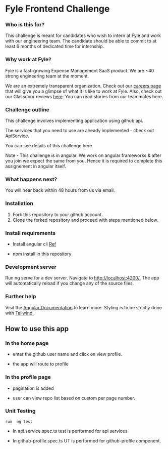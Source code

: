 # Fyle Frontend Challenge
### Who is this for?
This challenge is meant for candidates who wish to intern at Fyle and work with our engineering team. The candidate should be able to commit to at least 6 months of dedicated time for internship.

### Why work at Fyle?
Fyle is a fast-growing Expense Management SaaS product. We are ~40 strong engineering team at the moment.

We are an extremely transparent organization. Check out our [careers page](https://careers.fylehq.com/) that will give you a glimpse of what it is like to work at Fyle. Also, check out our Glassdoor reviews [here](https://www.glassdoor.co.in/Reviews/Fyle-Reviews-E1723235.htm). You can read stories from our teammates here.

### Challenge outline
This challenge involves implementing application using github api.

The services that you need to use are already implemented - check out ApiService.

You can see details of this challenge here

Note - This challenge is in angular. We work on angular frameworks & after you join we expect the same from you. Hence it is required to complete this assignement in angular itself.

### What happens next?
You will hear back within 48 hours from us via email.

### Installation
1. Fork this repository to your github account.
2. Clone the forked repository and proceed with steps mentioned below.
### Install requirements
- Install angular cli [Ref](https://angular.io/cli)
* npm install in this repository
### Development server
Run ng serve for a dev server. Navigate to [http://localhost:4200/.](http://localhost:4200/.) The app will automatically reload if you change any of the source files.

### Further help
Visit the [Angular Documentation](https://angular.io/guide/styleguide) to learn more. Styling is to be strictly done with [Tailwind.](https://tailwindcss.com/docs/installation)

## How to use this app
### In the home page
- enter the github user name and click on view profile.
* the app will route to profile
### In the profile page
- pagination is added
* user can view repo list based on custom per page number.
### Unit Testing
    run  ng test
 - In api.service.spec.ts test is performed for api services
 * In github-profile.spec.ts UT is performed for github-profile component.
